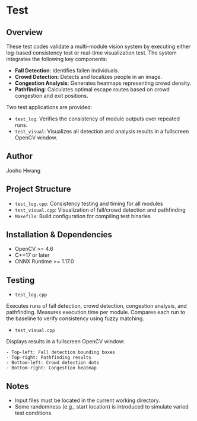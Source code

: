 # Test

## Overview

These test codes validate a multi-module vision system by executing either log-based consistency test or real-time visualization test. The system integrates the following key components:

- **Fall Detection**: Identifies fallen individuals.
- **Crowd Detection**: Detects and localizes people in an image.
- **Congestion Analysis**: Generates heatmaps representing crowd density.
- **Pathfinding**: Calculates optimal escape routes based on crowd congestion and exit positions.

Two test applications are provided:

- `test_log`: Verifies the consistency of module outputs over repeated runs.
- `test_visual`: Visualizes all detection and analysis results in a fullscreen OpenCV window.

## Author

Jooho Hwang

## Project Structure

- `test_log.cpp`: Consistency testing and timing for all modules
- `test_visual.cpp`: Visualization of fall/crowd detection and pathfinding
- `Makefile`: Build configuration for compiling test binaries

## Installation & Dependencies

- OpenCV >= 4.6
- C++17 or later
- ONNX Runtime >= 1.17.0

## Testing

- `test_log.cpp`

Executes runs of fall detection, crowd detection, congestion analysis, and pathfinding.
Measures execution time per module.
Compares each run to the baseline to verify consistency using fuzzy matching.

- `test_visual.cpp`

Displays results in a fullscreen OpenCV window:

    - Top-left: Fall detection bounding boxes
    - Top-right: Pathfinding results
    - Bottom-left: Crowd detection dots
    - Bottom-right: Congestion heatmap

## Notes

- Input files must be located in the current working directory.
- Some randomness (e.g., start location) is introduced to simulate varied test conditions.